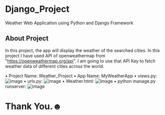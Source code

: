 # Django_Project
Weather Web Application using Python and Django Framework

## About Project
In this project, the app will display the weather of the searched cities. In this project I have used API of openweathermap from "https://openweathermap.org/api". I am going to use that API Key to fetch weather data of different cities across the world.

• Project Name: Weather_Project
• App Name: MyWeatherApp
• views.py: ![image](https://user-images.githubusercontent.com/109037411/199660612-81b4276d-9255-4385-8275-e2eae29e5050.png)
• urls.py: ![image](https://user-images.githubusercontent.com/109037411/199660684-200a432c-8cfd-4c3c-8e24-bb6faed7d940.png)
• Weather.html: ![image](https://user-images.githubusercontent.com/109037411/199660812-8ba85e22-943b-4329-b0f3-923104824800.png)
• python manage.py runserver: ![image](https://user-images.githubusercontent.com/109037411/199661017-4c556902-6c07-4356-a350-eef139f69c7f.png)

# Thank You.☻
